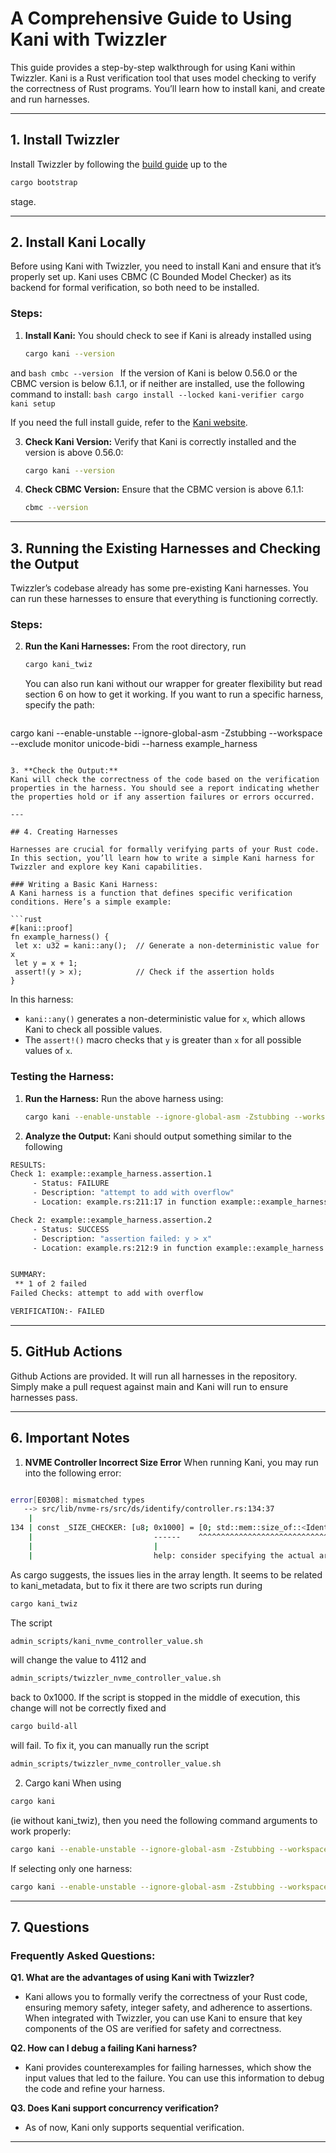 # A Comprehensive Guide to Using Kani with Twizzler

This guide provides a step-by-step walkthrough for using Kani within Twizzler. Kani is a Rust verification tool that uses model checking to verify the correctness of Rust programs. You’ll learn how to install kani, and create and run harnesses.

---

## 1. Install Twizzler

Install Twizzler by following the [build guide](https://twizzler-operating-system.github.io/nightly/book/BUILD.html) up to the 
```bash
cargo bootstrap
```
stage.

---

## 2. Install Kani Locally

Before using Kani with Twizzler, you need to install Kani and ensure that it’s properly set up. Kani uses CBMC (C Bounded Model Checker) as its backend for formal verification, so both need to be installed.

### Steps:
1. **Install Kani:**
    You should check to see if Kani is already installed using
    ```bash
    cargo kani --version
    ```
and
    ```bash
    cmbc --version
    ```
If the version of Kani is below 0.56.0 or the CBMC version is below 6.1.1, or if neither are installed, use the following command to install:
	```bash
	cargo install --locked kani-verifier
	cargo kani setup
	```

If you need the full install guide, refer to the [Kani website](https://model-checking.github.io/kani/install-guide.html).

3. **Check Kani Version:**
   Verify that Kani is correctly installed and the version is above 0.56.0:

   ```bash
   cargo kani --version
   ```

5. **Check CBMC Version:**
   Ensure that the CBMC version is above 6.1.1:

   ```bash
   cbmc --version
   ```
---

## 3. Running the Existing Harnesses and Checking the Output

Twizzler’s codebase already has some pre-existing Kani harnesses. You can run these harnesses to ensure that everything is functioning correctly.

### Steps:
2. **Run the Kani Harnesses:**
   From the root directory, run
   ```bash
   cargo kani_twiz
   ```
   You can also run kani without our wrapper for greater flexibility but read section 6 on how to get it working. 
   If you want to run a specific harness, specify the path:
   ```bash
cargo kani --enable-unstable --ignore-global-asm -Zstubbing --workspace --exclude monitor unicode-bidi --harness example_harness
   ```

3. **Check the Output:**
   Kani will check the correctness of the code based on the verification properties in the harness. You should see a report indicating whether the properties hold or if any assertion failures or errors occurred.

---

## 4. Creating Harnesses

Harnesses are crucial for formally verifying parts of your Rust code. In this section, you’ll learn how to write a simple Kani harness for Twizzler and explore key Kani capabilities.

### Writing a Basic Kani Harness:
A Kani harness is a function that defines specific verification conditions. Here’s a simple example:

```rust
#[kani::proof]
fn example_harness() {
    let x: u32 = kani::any();  // Generate a non-deterministic value for x
    let y = x + 1;
    assert!(y > x);            // Check if the assertion holds
}
```

In this harness:
- `kani::any()` generates a non-deterministic value for `x`, which allows Kani to check all possible values.
- The `assert!()` macro checks that `y` is greater than `x` for all possible values of `x`.

### Testing the Harness:
1. **Run the Harness:**
   Run the above harness using:
   ```bash
   cargo kani --enable-unstable --ignore-global-asm -Zstubbing --workspace --exclude monitor unicode-bidi --harness example_harness
   ```

2. **Analyze the Output:**
   Kani should output something similar to the following 

```bash
RESULTS:
Check 1: example::example_harness.assertion.1
	 - Status: FAILURE
	 - Description: "attempt to add with overflow"
	 - Location: example.rs:211:17 in function example::example_harness

Check 2: example::example_harness.assertion.2
	 - Status: SUCCESS
	 - Description: "assertion failed: y > x"
	 - Location: example.rs:212:9 in function example::example_harness


SUMMARY:
 ** 1 of 2 failed
Failed Checks: attempt to add with overflow

VERIFICATION:- FAILED
```

---

## 5. GitHub Actions 

Github Actions are provided. It will run all harnesses in the repository. Simply make a pull request against main and Kani will run to ensure harnesses pass.

---

## 6. Important Notes
1. **NVME Controller Incorrect Size Error**
When running Kani, you may run into the following error:
```bash

error[E0308]: mismatched types
   --> src/lib/nvme-rs/src/ds/identify/controller.rs:134:37
    |
134 | const _SIZE_CHECKER: [u8; 0x1000] = [0; std::mem::size_of::<IdentifyControllerDataStructure>()];
    |                           ------    ^^^^^^^^^^^^^^^^^^^^^^^^^^^^^^^^^^^^^^^^^^^^^^^^^^^^^^^^^^^ expected an array with a fixed size of 4096 elements, found one with 4112 elements
    |                           |
    |                           help: consider specifying the actual array length: `4112`

``` 
As cargo suggests, the issues lies in the array length. It seems to be related to kani\_metadata, but to fix it there are two scripts run during 
```bash
cargo kani_twiz
```
The script 
```bash
admin_scripts/kani_nvme_controller_value.sh
```
will change the value to 4112 and
```bash
admin_scripts/twizzler_nvme_controller_value.sh
```
back to 0x1000. If the script is stopped in the middle of execution, this change will not be correctly fixed and 
```bash
cargo build-all
```
will fail. To fix it, you can manually run the script
```bash
admin_scripts/twizzler_nvme_controller_value.sh
```

2. Cargo kani 
When using 
```bash
cargo kani
```
(ie without kani\_twiz), then you need the following command arguments to work properly:
```bash
cargo kani --enable-unstable --ignore-global-asm -Zstubbing --workspace --exclude monitor unicode-bidi
```

If selecting only one harness:
```bash
cargo kani --enable-unstable --ignore-global-asm -Zstubbing --workspace --exclude monitor unicode-bidi --harness example_harness
```

---

## 7. Questions

### Frequently Asked Questions:

**Q1. What are the advantages of using Kani with Twizzler?**
   - Kani allows you to formally verify the correctness of your Rust code, ensuring memory safety, integer safety, and adherence to assertions. When integrated with Twizzler, you can use Kani to ensure that key components of the OS are verified for safety and correctness.

**Q2. How can I debug a failing Kani harness?**
   - Kani provides counterexamples for failing harnesses, which show the input values that led to the failure. You can use this information to debug the code and refine your harness.

**Q3. Does Kani support concurrency verification?**
   - As of now, Kani only supports sequential verification.

---

